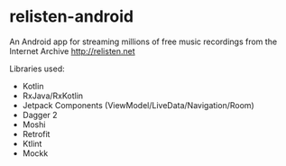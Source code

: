 # relisten-android

An Android app for streaming millions of free music recordings from the Internet Archive http://relisten.net

Libraries used:
- Kotlin
- RxJava/RxKotlin
- Jetpack Components (ViewModel/LiveData/Navigation/Room)
- Dagger 2
- Moshi
- Retrofit
- Ktlint
- Mockk
